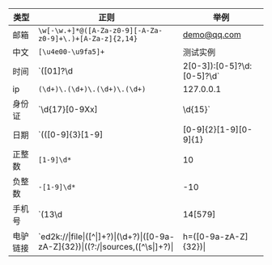 | 类型 | 正则   | 举例    |
| ---- | -------- | --------- |
| 邮箱    | `\w[-\w.+]*@([A-Za-z0-9][-A-Za-z0-9]+\.)+[A-Za-z]{2,14}` | demo@qq.com |
| 中文    | `[\u4e00-\u9fa5]+` | 测试实例 |
| 时间    | `([01]?\d|2[0-3]):[0-5]?\d:[0-5]?\d` | 16:09:22 |
| ip    | `(\d+)\.(\d+)\.(\d+)\.(\d+)` |127.0.0.1 |
| 身份证    | `\d{17}[0-9Xx]|\d{15}` | 123456789012345 |
| 日期    | `(([0-9]{3}[1-9]|[0-9]{2}[1-9][0-9]{1}|[0-9]{1}[1-9][0-9]{2}|[1-9][0-9]{3})-(((0[13578]|1[02])-(0[1-9]|[12][0-9]|3[01]))|((0[469]|11)-(0[1-9]|[12][0-9]|30))|(02-(0[1-9]|[1][0-9]|2[0-8]))))|((([0-9]{2})(0[48]|[2468][048]|[13579][26])|((0[48]|[2468][048]|[3579][26])00))-02-29)` | 2017-01-01 |
| 正整数    | `[1-9]\d*` | 10 |
| 负整数    | `-[1-9]\d*` | -10 |
| 手机号    | `(13\d|14[579]|15[^4\D]|17[^49\D]|18\d)\d{8}` | 13525356622 |
| 电驴链接    | `ed2k://\|file\|([^\|]+?)\|(\d+?)\|([0-9a-zA-Z]{32})\|((?:/\|sources,([^\s\|]+?)\||h=([0-9a-zA-Z]{32})\||s=([^\s\|]+?)\||p=([^\s\|]+?)\|)*)/` | ed2k://|file|cn_windows_10_multiple_editions_x64_dvd_6848463.iso|4303300608|94FD861E82458005A9CA8E617379856A|/ |

